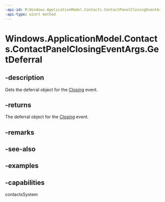 ```yaml
---
-api-id: M:Windows.ApplicationModel.Contacts.ContactPanelClosingEventArgs.GetDeferral
-api-type: winrt method
---
```


<!-- Method syntax.
public Deferral ContactPanelClosingEventArgs.GetDeferral()
-->

# Windows.ApplicationModel.Contacts.ContactPanelClosingEventArgs.GetDeferral


## -description

Gets the deferral object for the [Closing](contactpanel_closing.md) event.

## -returns

The deferral object for the [Closing](contactpanel_closing.md) event.

## -remarks

## -see-also

## -examples

## -capabilities

contactsSystem


